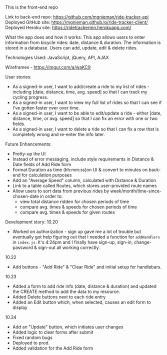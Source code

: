 This is the front-end repo

Link to back-end repo: https://github.com/mgnieman/ride-tracker-api
Deployed GitHub site: https://mgnieman.github.io/ride-tracker-client/
Deployed Heroku site: https://ridetrackermn.herokuapp.com/

What the app does and how it works:
This app allows users to enter information from bicycle rides: date, distance & duration.  The information is stored in a database.  Users can add, update, edit & delete rides.

Technologies Used:  JavaScript, jQuery, API, AJAX

Wireframes - https://imgur.com/a/waKC9

User stories:
- As a signed-in user, I want to add/create a ride to my list of rides - including [date, distance, time, avg. speed] so that I can track my cycling progress.
- As a signed-in user, I want to view my full list of rides so that I can see if I've gotten faster over over time.
- As a signed-in user, I want to be able to edit/update a ride - either [date, distance, time, or avg. speed] so that I can fix an error with one or two fields.
- As a signed-in user, I want to delete a ride so that I can fix a row that is completely wrong and re-enter the info later.

Future Enhancements:
- Pretty-up the UI
- Instead of error messaging, include style requirements in Distance & Date fields of Add Ride form
- Format Duration as time (hh:mm:ss)on UI & convert to minutes on back-end for calculation purposes
- Add an "Average Speed" column, calculated with Distance & Duration
- Link to a table called Routes, which stores user-provided route names
- Allow users to sort data from previous rides by week/month/time-since-chosen-date in order to:
  - view total distance ridden for chosen periods of time
  - compare avg. times & speeds for chosen periods of time
  - compare avg. times & speeds for given routes

Development story:
10.20
- Worked on authorization - sign up gave me a lot of trouble but eventually got help figuring out that I needed a function for `addHandlers` in `index.js`.  It's 4:24pm and I finally have sign-up, sign-in, change-password & sign-out all working correctly.

10.22
- Add buttons - "Add Ride" & "Clear Ride" and initial setup for handlebars.

10.23
- Added a form to add ride info (date, distance & duration) and updated the CREATE method to add the data to my resource.
- Added Delete buttons next to each ride entry
- Added an Edit button which, when selected, causes an edit form to display

10.24
- Add an "Update" button, which initiates user changes
- Added logic to clear forms after submit
- Fixed random bugs
- Deployed to prod.
- Added validation for the Add Ride form
